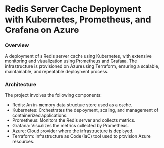 <h1> Redis Server Cache Deployment with Kubernetes, Prometheus, and Grafana on Azure </h1>

<h3>Overview </h3>
A deployment of a Redis server cache using Kubernetes, with extensive monitoring and visualization using Prometheus and Grafana. The infrastructure is provisioned on Azure using Terraform, ensuring a scalable, maintainable, and repeatable deployment process.

<h3>Architecture </h3>
The project involves the following components:

- Redis: An in-memory data structure store used as a cache.
- Kubernetes: Orchestrates the deployment, scaling, and management of containerized applications.
- Prometheus: Monitors the Redis server and collects metrics.
- Grafana: Visualizes the metrics collected by Prometheus.
- Azure: Cloud provider where the infrastructure is deployed.
- Terraform: Infrastructure as Code (IaC) tool used to provision Azure resources.
